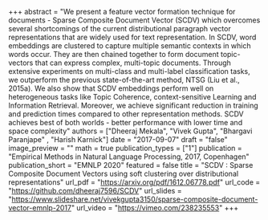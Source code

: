 +++
abstract = "We present a feature vector formation technique for documents - Sparse Composite Document Vector (SCDV) which overcomes several shortcomings of the current distributional paragraph vector representations that are widely used for text representation. In SCDV, word embeddings are clustered to capture multiple semantic contexts in which words occur. They are then chained together to form document topic-vectors that can express complex, multi-topic documents. Through extensive experiments on multi-class and multi-label classification tasks, we outperform the previous state-of-the-art method, NTSG (Liu et al., 2015a). We also show that SCDV embeddings perform well on heterogeneous tasks like Topic Coherence, context-sensitive Learning and Information Retrieval. Moreover, we achieve significant reduction in training and prediction times compared to other representation methods. SCDV achieves best of both worlds - better performance with lower time and space complexity"
authors = ["Dheeraj Mekala", "Vivek Gupta", "Bhargavi Paranjape" , "Harish Karnick"]
date = "2017-09-07"
draft = "false"
image_preview = ""
math = true
publication_types = ["1"]
publication = "Empirical Methods in Natural Language Processing, 2017, Copenhagen"
publication_short = "EMNLP 2020"
featured = false
title = "SCDV : Sparse Composite Document Vectors using soft clustering over distributional representations"
url_pdf = "https://arxiv.org/pdf/1612.06778.pdf"
url_code = "https://github.com/dheeraj7596/SCDV"
url_slides = "https://www.slideshare.net/vivekgupta3150/sparse-composite-document-vector-emnlp-2017"
url_video = "https://vimeo.com/238235553"
+++
